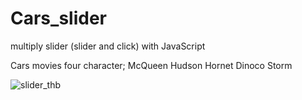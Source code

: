 # Cars_slider
 multiply slider (slider and click) with JavaScript 

Cars movies four character;
McQueen
Hudson Hornet
Dinoco
Storm

![slider_thb](https://user-images.githubusercontent.com/55894059/223366273-ee59d2b1-1703-4a9f-aad8-08edb80f47da.png)
